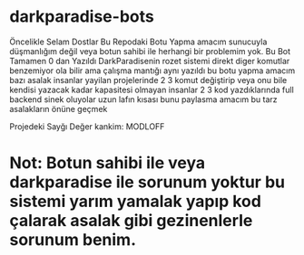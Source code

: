 # darkparadise-bots

Öncelikle Selam Dostlar Bu Repodaki Botu Yapma amacım sunucuyla düşmanlığım değil veya botun sahibi ile herhangi bir problemim yok.
Bu Bot Tamamen 0 dan Yazıldı DarkParadisenin rozet sistemi direkt diger komutlar benzemiyor ola bilir ama çalışma mantığı aynı yazıldı
bu botu yapma amacım bazı asalak insanlar yayilan projelerinde 2 3 komut değiştirip veya onu bile kendisi yazacak kadar kapasitesi olmayan insanlar
2 3 kod yazdıklarında full backend sinek oluyolar uzun lafın kısası bunu paylasma amacım bu tarz asalakların önüne geçmek

Projedeki Sayğı Değer kankim: MODLOFF

# Not: Botun sahibi ile veya darkparadise ile sorunum yoktur bu sistemi yarım yamalak yapıp kod çalarak asalak gibi gezinenlerle sorunum benim.


